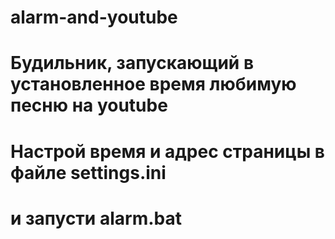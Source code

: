 # alarm-and-youtube
# Будильник, запускающий в установленное время любимую песню на youtube

# Настрой время и адрес страницы в файле settings.ini
# и запусти alarm.bat
